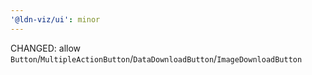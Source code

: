 ```yaml
---
'@ldn-viz/ui': minor
---
```


CHANGED: allow `Button`/`MultipleActionButton`/`DataDownloadButton`/`ImageDownloadButton`
